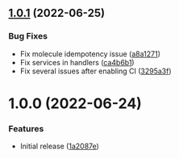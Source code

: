 ## [1.0.1](https://github.com/de-it-krachten/ansible-role-clamav/compare/v1.0.0...v1.0.1) (2022-06-25)


### Bug Fixes

* Fix molecule idempotency issue ([a8a1271](https://github.com/de-it-krachten/ansible-role-clamav/commit/a8a127104007f3779a9f5c5559b0261327d2d515))
* Fix services in handlers ([ca4b6b1](https://github.com/de-it-krachten/ansible-role-clamav/commit/ca4b6b1eb0e33d664ffe717c84561366338e3ab6))
* Fix several issues after enabling CI ([3295a3f](https://github.com/de-it-krachten/ansible-role-clamav/commit/3295a3f62c2f23cbff2851534bb91fa8c35d3ed9))

# 1.0.0 (2022-06-24)


### Features

* Initial release ([1a2087e](https://github.com/de-it-krachten/ansible-role-clamav/commit/1a2087e16e268d06164fe78b405c58cf58f550cf))
